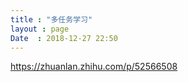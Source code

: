 ```yaml
---
title : "多任务学习"
layout : page
Date  : 2018-12-27 22:50
---
```




https://zhuanlan.zhihu.com/p/52566508